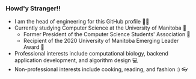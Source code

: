 ### Howd'y Stranger!!

- I am the head of engineering for this GitHub profile :man_technologist:
- Currently studying Computer Science at the University of Manitoba :school:
  - Former President of the Computer Science Students' Association :rocket:
  - Recipient of the 2020 University of Manitoba Emerging Leader Award :medal_sports:
- Professional interests include computational biology, backend application development, and algorithm design :computer:
- Non-professional interests include cooking, reading, and fashion :) :eyeglasses:
